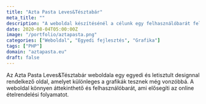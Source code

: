 ```yaml
---
title: "Azta Pasta Leves&Tésztabár"
meta_title: ""
description: "A weboldal készítésénél a célunk egy felhasználóbarát felület megalkotása volt"
date: 2020-08-04T05:00:00Z
image: "/portfolio/aztapasta.png"
categories: ["Weboldal", "Egyedi fejlesztés", "Grafika"]
tags: ["PHP"]
domain: "aztapasta.eu"
draft: false
---
```


Az Azta Pasta Leves&Tésztabár weboldala egy egyedi és letisztult designnal rendelkező oldal, amelyet különleges a grafikák tesznek még vonzóbbá. A weboldal könnyen áttekinthető és felhasználóbarát, ami elősegíti az online ételrendelési folyamatot.


